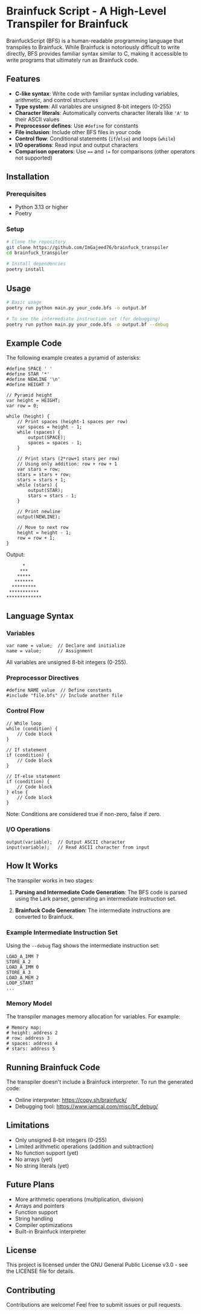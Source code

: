 # Brainfuck Script - A High-Level Transpiler for Brainfuck

BrainfuckScript (BFS) is a human-readable programming language that transpiles to Brainfuck. While Brainfuck is notoriously difficult to write directly, BFS provides familiar syntax similar to C, making it accessible to write programs that ultimately run as Brainfuck code.

## Features

- **C-like syntax**: Write code with familiar syntax including variables, arithmetic, and control structures
- **Type system**: All variables are unsigned 8-bit integers (0-255)
- **Character literals**: Automatically converts character literals like `'A'` to their ASCII values
- **Preprocessor defines**: Use `#define` for constants
- **File inclusion**: Include other BFS files in your code
- **Control flow**: Conditional statements (`if`/`else`) and loops (`while`)
- **I/O operations**: Read input and output characters
- **Comparison operators**: Use `==` and `!=` for comparisons (other operators not supported)

## Installation

### Prerequisites

- Python 3.13 or higher
- Poetry

### Setup

```bash
# Clone the repository
git clone https://github.com/ImGajeed76/brainfuck_transpiler
cd brainfuck_transpiler

# Install dependencies
poetry install
```

## Usage

```bash
# Basic usage
poetry run python main.py your_code.bfs -o output.bf

# To see the intermediate instruction set (for debugging)
poetry run python main.py your_code.bfs -o output.bf --debug
```

## Example Code

The following example creates a pyramid of asterisks:

```bfs
#define SPACE ' '
#define STAR '*'
#define NEWLINE '\n'
#define HEIGHT 7

// Pyramid height
var height = HEIGHT;
var row = 0;

while (height) {
    // Print spaces (height-1 spaces per row)
    var spaces = height - 1;
    while (spaces) {
        output(SPACE);
        spaces = spaces - 1;
    }

    // Print stars (2*row+1 stars per row)
    // Using only addition: row + row + 1
    var stars = row;
    stars = stars + row;
    stars = stars + 1;
    while (stars) {
        output(STAR);
        stars = stars - 1;
    }

    // Print newline
    output(NEWLINE);

    // Move to next row
    height = height - 1;
    row = row + 1;
}
```

Output:
```
      *
     ***
    *****
   *******
  *********
 ***********
*************
```

## Language Syntax

### Variables

```bfs
var name = value;  // Declare and initialize
name = value;      // Assignment
```

All variables are unsigned 8-bit integers (0-255).

### Preprocessor Directives

```bfs
#define NAME value  // Define constants
#include "file.bfs" // Include another file
```

### Control Flow

```bfs
// While loop
while (condition) {
    // Code block
}

// If statement
if (condition) {
    // Code block
}

// If-else statement
if (condition) {
    // Code block
} else {
    // Code block
}
```

Note: Conditions are considered true if non-zero, false if zero.

### I/O Operations

```bfs
output(variable);  // Output ASCII character
input(variable);   // Read ASCII character from input
```

## How It Works

The transpiler works in two stages:

1. **Parsing and Intermediate Code Generation**: The BFS code is parsed using the Lark parser, generating an intermediate instruction set.

2. **Brainfuck Code Generation**: The intermediate instructions are converted to Brainfuck.

### Example Intermediate Instruction Set

Using the `--debug` flag shows the intermediate instruction set:

```
LOAD_A_IMM 7
STORE_A 2
LOAD_A_IMM 0
STORE_A 3
LOAD_A_MEM 2
LOOP_START
...
```

### Memory Model

The transpiler manages memory allocation for variables. For example:

```
# Memory map:
# height: address 2
# row: address 3
# spaces: address 4
# stars: address 5
```

## Running Brainfuck Code

The transpiler doesn't include a Brainfuck interpreter. To run the generated code:

- Online interpreter: https://copy.sh/brainfuck/
- Debugging tool: https://www.iamcal.com/misc/bf_debug/

## Limitations

- Only unsigned 8-bit integers (0-255)
- Limited arithmetic operations (addition and subtraction)
- No function support (yet)
- No arrays (yet)
- No string literals (yet)

## Future Plans

- More arithmetic operations (multiplication, division)
- Arrays and pointers
- Function support
- String handling
- Compiler optimizations
- Built-in Brainfuck interpreter

## License

This project is licensed under the GNU General Public License v3.0 - see the LICENSE file for details.

## Contributing

Contributions are welcome! Feel free to submit issues or pull requests.